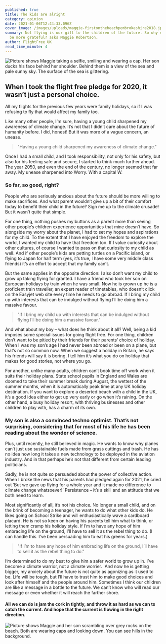 ```yaml
---
published: true
title: The kids are alright
category: opinion
date: 2021-01-06T12:44:33.096Z
cover_image: /images/uploads/maggie-firstonthebeachpembrokeshire2018.jpg
summary: Not flying is our gift to the children of the future. So why can’t they
  be more grateful? asks Maggie Robertson.
author: FlightFree UK
read_time_minute: 4
---
```

![Picture shows Maggie taking a selfie, smiling and wearing a cap. Her son ducks his face behind her shoulder. Behind them is a view of the sea and pale sunny sky. The surface of the sea is glittering. ](/images/uploads/maggie-firstonthebeachpembrokeshire2018.jpg "Maggie with her son")

## When I took the flight free pledge for 2020, it wasn’t just a personal choice.

 All my flights for the previous few years were family holidays, so if I was refusing to fly that would affect my family too. 

Like many other people, I’m sure, having a young child sharpened my awareness of climate change. It’s not that I didn’t care about the future of humanity before. I did, honest! But it was more of a vague concern, an unease. 

> "Having a young child sharpened my awareness of climate change."

Once I had a small child, and I took responsibility, not only for his safety, but also for his feeling safe and secure, I started to think much further ahead. The year 2050, and even the end of the century, no longer seemed that far away. My unease sharpened into Worry. With a capital W. 

### So far, so good, right?

People who are seriously anxious about the future should be more willing to make sacrifices. And what parent wouldn’t give up a bit of their comfort today to benefit their child in the future? Sign me up to the climate crusade! But it wasn’t quite that simple. 

For one thing, nothing pushes my buttons as a parent more than seeing other people’s children experience opportunities that mine doesn’t have. So alongside my worry about the planet, I had to set my hopes and aspirations for my child. To the extent that I have enjoyed the freedom to explore the world, I wanted my child to have that freedom too. If I value curiosity about other cultures, of course I wanted to pass on that curiosity to my child as well. And if other people’s kids are petting turtles on a Pacific island, or flying to Japan for half term (yes, it’s true, I have some very middle class friends) it’s an effort to accept that my family can’t.

But the same applies in the opposite direction: I also don’t want my child to grow up taking flying for granted. I have a friend who took her son on European holidays by train when he was small. Now he is grown up he is a proficient train traveller, an expert reader of timetables, who doesn’t click on the Easyjet web site every time he needs to go abroad. If I bring my child up with interests that can be indulged without flying I’ll be doing him a massive favour. 

> "If I bring my child up with interests that can be indulged without flying I’ll be doing him a massive favour."

And what about my boy – what does he think about it all? Well, being a kid imposes some special issues for going flight free. For one thing, children don’t want to be pitied by their friends for their parents’ choice of holiday. When I was my son’s age I had never been abroad or been on a plane, but that’s not so common now. When we suggest a holiday in Britain, he says his friends will say it is boring. I tell him it’s what you do on holiday that makes for good stories, not where you go. 

For another, unlike many adults, children can’t book time off work when it suits their holiday plans. State school pupils in England and Wales are doomed to take their summer break during August, the wettest of the summer months, when it is automatically peak time at any UK holiday destination. If you want to explore a deserted beach with a child in the UK, it’s a good idea either to get up very early or go when it’s raining. On the other hand, a busy holiday resort, with thriving businesses and other children to play with, has a charm of its own.

### My son is also a convinced techno optimist. That’s not surprising, considering that for most of his life he has been reading about the wonder of science.

Plus, until recently, he still believed in magic. He wants to know why planes can’t just use sustainable fuels made from grass cuttings and trash. He has no idea how long it takes a new technology to be deployed in the aviation industry. And in that perhaps he’s not that different from certain leading politicians.

Sadly, he is not quite so persuaded about the power of collective action. When I broke the news that his parents had pledged again for 2021, he cried out ‘But we gave up flying for a whole year and it made no difference to climate change whatsoever!’ Persistence – it’s a skill and an attitude that we both need to learn.

Most significantly of all, it’s not his choice. No longer a small child, and on the brink of becoming a teenager, he wants to do what other kids do. He likes going on School Strike and will enthusiastically wave a cardboard placard. He is not so keen on having his parents tell him what to think, or letting them cramp his holiday style. If I’m to have any hope of him embracing life on the ground, I’ll have to sell it as the rebel thing to do. (I can handle this. I’ve been persuading him to eat his greens for years.)

> "If I’m to have any hope of him embracing life on the ground, I’ll have to sell it as the rebel thing to do."

I’m determined to do my best to give him a safer world to grow up in. I’ve become a climate warrior, not a climate worrier.  And now he is getting bigger, my anxiety about the future is not quite as agonizing as it used to be. Life will be tough, but I’ll have to trust him to make good choices and look after himself and the people around him. Sometimes I think our children are like a message in a bottle to the future. We can’t know who will read our message or even whether it will reach the farther shore.

#### All we can do is jam the cork in tightly, and throw it as hard as we can to catch the current. And hope that the current is flowing in the right direction.

![Picture shows Maggie and her son scrambling over grey rocks on the beach. Both are wearing caps and looking down. You can see hills in the background. ](/images/uploads/maggie-pembrokeshirerocks2018.jpg "First on the beach!")